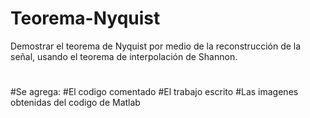 # Teorema-Nyquist
Demostrar el teorema de Nyquist por medio de la reconstrucción de la señal, usando el teorema de interpolación de Shannon.
#
#Se agrega: 
#El codigo comentado 
#El trabajo escrito
#Las imagenes obtenidas del codigo de Matlab
